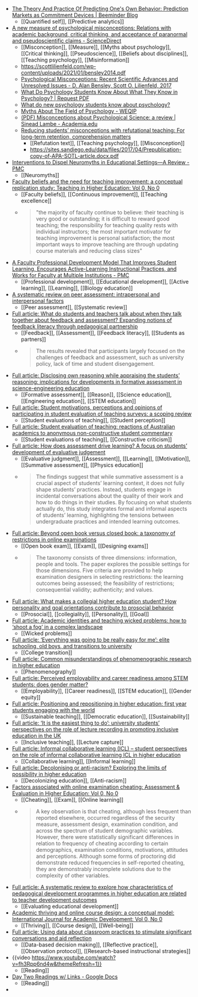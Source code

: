 - [The Theory And Practice Of Predicting One's Own Behavior: Prediction Markets as Commitment Devices | Beeminder Blog](https://blog.beeminder.com/predict/)
	- [[Quantified self]], [[Predictive analytics]]
- [A new measure of psychological misconceptions: Relations with academic background, critical thinking, and acceptance of paranormal and pseudoscientific claims - ScienceDirect](https://www.sciencedirect.com/science/article/pii/S1041608014001472)
	- [[Misconception]], [[Measure]], [[Myths about psychology]], [[Critical thinking]], [[Pseudoscience]], [[Beliefs about disciplines]], [[Teaching psychology]], [[Misinformation]]
	- https://scottlilienfeld.com/wp-content/uploads/2021/01/bensley2014.pdf
	- [Psychological Misconceptions: Recent Scientific Advances and Unresolved Issues - D. Alan Bensley, Scott O. Lilienfeld, 2017](https://journals.sagepub.com/doi/10.1177/0963721417699026)
	- [What Do Psychology Students Know About What They Know in Psychology? | Request PDF](https://www.researchgate.net/publication/283336272_What_Do_Psychology_Students_Know_About_What_They_Know_in_Psychology)
	- [What do new psychology students know about psychology?](https://www.tandfonline.com/doi/abs/10.1111/j.1742-9544.2011.00028.x)
	- [Myths About The Field of Psychology - WEQIP](https://weqip.com/myths-about-the-field-of-psychology/)
	- [(PDF) Misconceptions about Psychological Science: a review | Sinead Lambe - Academia.edu](https://www.academia.edu/6570154/Misconceptions_about_Psychological_Science_a_review)
	- [Reducing students’ misconceptions with refutational teaching: For long-term retention, comprehension matters](https://psycnet.apa.org/record/2017-19188-001)
		- [[Refutation text]], [[Teaching psychology]], [[Misconception]]
		- https://sites.sandiego.edu/data/files/2017/04/Prepublication-copy-of-APA-SOTL-article.docx.pdf
- [Interventions to Dispel Neuromyths in Educational Settings—A Review - PMC](https://www.ncbi.nlm.nih.gov/pmc/articles/PMC8548459/)
	- [[Neuromyths]]
- [Faculty beliefs and the need for teaching improvement: a conceptual replication study: Teaching in Higher Education: Vol 0, No 0](https://www.tandfonline.com/doi/abs/10.1080/13562517.2023.2244887)
	- [[Faculty beliefs]], [[Continuous improvement]], [[Teaching excellence]]
	- >"the majority of faculty continue to believe: their teaching is very good or outstanding; it is difficult to reward good teaching; the responsibility for teaching quality rests with individual instructors; the most important motivator for teaching improvement is personal satisfaction; the most important ways to improve teaching are through updating course materials and reducing class sizes"
- [A Faculty Professional Development Model That Improves Student Learning, Encourages Active-Learning Instructional Practices, and Works for Faculty at Multiple Institutions - PMC](https://www.ncbi.nlm.nih.gov/pmc/articles/PMC5998327/)
	- [[Professional development]], [[Educational development]], [[Active learning]], [[Learning]], [[Biology education]]
- [A systematic review on peer assessment: intrapersonal and interpersonal factors](https://www.tandfonline.com/doi/abs/10.1080/02602938.2023.2164884)
	- [[Peer assessment]], [[Systematic review]]
- [Full article: What do students and teachers talk about when they talk together about feedback and assessment? Expanding notions of feedback literacy through pedagogical partnership](https://www.tandfonline.com/doi/full/10.1080/02602938.2023.2170977)
	- [[Feedback]], [[Assessment]], [[Feedback literacy]], [[Students as partners]]
	- >The results revealed that participants largely focused on the challenges of feedback and assessment, such as university policy, lack of time and student disengagement.
- [Full article: Disclosing own reasoning while appraising the students’ reasoning: implications for developments in formative assessment in science-engineering education](https://www.tandfonline.com/doi/full/10.1080/02602938.2023.2196008)
	- [[Formative assessment]], [[Reason]], [[Science education]], [[Engineering education]], [[STEM education]]
- [Full article: Student motivations, perceptions and opinions of participating in student evaluation of teaching surveys: a scoping review](https://www.tandfonline.com/doi/full/10.1080/02602938.2023.2199486)
	- [[Student evaluations of teaching]], [[Student perception]]
- [Full article: Student evaluation of teaching: reactions of Australian academics to anonymous non-constructive student commentary](https://www.tandfonline.com/doi/full/10.1080/02602938.2023.2195598)
	- [[Student evaluations of teaching]], [[Constructive criticism]]
- [Full article: How does assessment drive learning? A focus on students’ development of evaluative judgement](https://www.tandfonline.com/doi/full/10.1080/02602938.2023.2206986)
	- [[Evaluative judgment]], [[Assessment]], [[Learning]], [[Motivation]], [[Summative assessment]], [[Physics education]]
	- >The findings suggest that while summative assessment is a crucial aspect of students’ learning context, it does not fully shape students’ practices. Instead, students engage in incidental conversations about the quality of their work and how to do things in their studies. By focusing on what students actually do, this study integrates formal and informal aspects of students’ learning, highlighting the tensions between undergraduate practices and intended learning outcomes.
- [Full article: Beyond open book versus closed book: a taxonomy of restrictions in online examinations](https://www.tandfonline.com/doi/full/10.1080/02602938.2023.2209298)
	- [[Open book exam]], [[Exam]], [[Designing exams]]
	- >The taxonomy consists of three dimensions: information, people and tools. The paper explores the possible settings for those dimensions. Five criteria are provided to help examination designers in selecting restrictions: the learning outcomes being assessed; the feasibility of restrictions; consequential validity; authenticity; and values.
- [Full article: What makes a collegial higher education student? How personality and goal orientations contribute to prosocial behavior](https://www.tandfonline.com/doi/full/10.1080/07294360.2023.2209515)
	- [[Prosocial]], [[collegiality]], [[Personality]], [[Goal]]
- [Full article: Academic identities and teaching wicked problems: how to ‘shoot a fog’ in a complex landscape](https://www.tandfonline.com/doi/full/10.1080/07294360.2023.2215181)
	- [[Wicked problems]]
- [Full article: ‘Everything was going to be really easy for me’: elite schooling, old boys, and transitions to university](https://www.tandfonline.com/doi/full/10.1080/07294360.2023.2218800)
	- [[College transition]]
- [Full article: Common misunderstandings of phenomenographic research in higher education](https://www.tandfonline.com/doi/full/10.1080/07294360.2023.2218804)
	- [[Phenomenography]]
- [Full article: Perceived employability and career readiness among STEM students: does gender matter?](https://www.tandfonline.com/doi/full/10.1080/07294360.2023.2240710)
	- [[Employability]], [[Career readiness]], [[STEM education]], [[Gender equity]]
- [Full article: Positioning and repositioning in higher education: first year students engaging with the world](https://www.tandfonline.com/doi/full/10.1080/03075079.2023.2257733)
	- [[Sustainable teaching]], [[Democratic education]], [[Sustainability]]
- [Full article: ‘It is the easiest thing to do’: university students’ perspectives on the role of lecture recording in promoting inclusive education in the UK](https://www.tandfonline.com/doi/full/10.1080/13562517.2022.2162814)
	- [[Inclusive teaching]], [[Lecture capture]]
- [Full article: Informal collaborative learning (ICL) – student perspectives on the role of informal collaborative learning ICL in higher education](https://www.tandfonline.com/doi/full/10.1080/13562517.2023.2177843)
	- [[Collaborative learning]], [[Informal learning]]
- [Full article: Decolonising or anti-racism? Exploring the limits of possibility in higher education](https://www.tandfonline.com/doi/full/10.1080/13562517.2023.2201676)
	- [[Decolonizing education]], [[Anti-racism]]
- [Factors associated with online examination cheating: Assessment & Evaluation in Higher Education: Vol 0, No 0](https://www.tandfonline.com/doi/abs/10.1080/02602938.2022.2144802)
	- [[Cheating]], [[Exam]], [[Online learning]]
	- >A key observation is that cheating, although less frequent than reported elsewhere, occurred regardless of the security measure, assessment design, examination condition, and across the spectrum of student demographic variables. However, there were statistically significant differences in relation to frequency of cheating according to certain demographics, examination conditions, motivations, attitudes and perceptions. Although some forms of proctoring did demonstrate reduced frequencies in self-reported cheating, they are demonstrably incomplete solutions due to the complexity of other variables.
- [Full article: A systematic review to explore how characteristics of pedagogical development programmes in higher education are related to teacher development outcomes](https://www.tandfonline.com/doi/full/10.1080/1360144X.2023.2233471)
	- [[Evaluating educational development]]
- [Academic thriving and online course design: a conceptual model: International Journal for Academic Development: Vol 0, No 0](https://www.tandfonline.com/doi/abs/10.1080/1360144X.2023.2221225)
	- [[Thriving]], [[Course design]], [[Well-being]]
- [Full article: Using data about classroom practices to stimulate significant conversations and aid reflection](https://www.tandfonline.com/doi/full/10.1080/1360144X.2022.2103817)
	- [[Data-based decision making]], [[Reflective practice]], [[Observation protocol]], [[Research-based instructional strategies]]
- {{video https://www.youtube.com/watch?v=fh3Rpp6nd4w&themeRefresh=1}}
	- [[Reading]]
- [Day Two Readings w/ Links - Google Docs](https://docs.google.com/document/d/15c3Na0PlX-u3wvQ8pDGiAy63oGMp0v3XNjnwvahOUL4/edit)
	- [[Reading]]
-